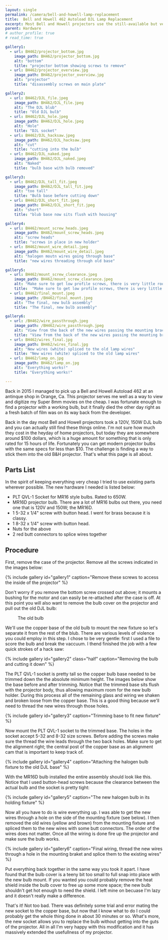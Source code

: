 ```yaml
---
layout: single
permalink: /camera/bell-and-howell-lamp-replacement
title:  Bell and Howell 462 Autoload DJL Lamp Replacement
excerpt: Most Bell and Howell projectors use the still-available but very expensive DJL bulbs. Here I show you how I modified my projector to use cheap halogen lamps.
parent: Hardware
# author_profile: true
# read_time: true

gallery1:
  - url: BH462/projector_bottom.jpg
    image_path: BH462/projector_bottom.jpg      
    alt: "bottom"
    title: "projector bottom showing screws to remove"
  - url: BH462/projector_overview.jpg
    image_path: BH462/projector_overview.jpg
    alt: "projector"
    title: "disassembly screws on main plate"

gallery2:
  - url: BH462/DJL_file.jpeg
    image_path: BH462/DJL_file.jpeg
    alt: "The DJL blub"
    title: "Old DJL bulb"
  - url: BH462/DJL_hole.jpeg
    image_path: BH462/DJL_hole.jpeg
    alt: "Hole"
    title: "DJL socket"
  - url: BH462/DJL_hacksaw.jpeg
    image_path: BH462/DJL_hacksaw.jpeg
    alt: "cut"
    title: "cutting into the bulb"
  - url: BH462/DJL_naked.jpeg
    image_path: BH462/DJL_naked.jpeg
    alt: "Naked"
    title: "bulb base with bulb removed"

gallery3:
  - url: BH462/DJL_tall_fit.jpeg
    image_path: BH462/DJL_tall_fit.jpeg
    alt: "too tall"
    title: "Bulb base before cutting down"
  - url: BH462/DJL_short_fit.jpeg
    image_path: BH462/DJL_short_fit.jpeg
    alt: "short"
    title: "blub base now sits flush with housing"

gallery4:
  - url: BH462/mount_screw_heads.jpeg
    image_path: BH462/mount_screw_heads.jpeg
    alt: "screw heads"
    title: "screws in place in new holder"
  - url: BH462/mount_wire_detail.jpeg
    image_path: BH462/mount_wire_detail.jpeg
    alt: "halogen moutn wires going through base"
    title: "new wires threading through old base"

gallery5:
  - url: BH462/mount_screw_clearance.jpeg
    image_path: BH462/mount_screw_clearance.jpeg
    alt: "Make sure to get low profile screws, there is very little room here"
    title:  "Make sure to get low profile screws, there is very little room here"
  - url: BH462/final_mount.jpeg
    image_path: /BH462/final_mount.jpeg
    alt: "The final, new bulb assembly"
    title: "The final, new bulb assembly"

gallery6:
  - url: /BH462/wire_passthrough.jpeg
    image_path: /BH462/wire_passthrough.jpeg
    alt: "View from the back of the new wires passing the mounting bracket"
    title: "View from the back of the new wires passing the mounting bracket"
  - url: BH462/wires_final.jpg
    image_path: BH462/wires_final.jpg
    alt: "New wires (white) spliced to the old lamp wires"
    title: "New wires (white) spliced to the old lamp wires"
  - url: BH462/lamp_on.jpg
    image_path: BH462/lamp_on.jpg
    alt: "Everything works!"
    title: "Everything works!"

---
```


Back in 2015 I managed to pick up a Bell and Howell Autoload 462 at an
antinque shop in Orange, Ca. This projector serves me well as a way to
view and digitize my Super 8mm movies on the cheap. I was fortunate
enough to find a projector with a working bulb, but it finally died
the other day right as a fresh batch of film was on its way back from
the developer.

Back in the day most Bell and Howell projectors took a 120V, 150W DJL
bulb and you can actually still find these things online. I'm not sure
how much they cost in the heyday of home projectors, but today they
are somewhere around $100 dollars, which is a huge amount for
something that is only rated for 15 hours of life. Fortunately you can
get modern projector bulbs with the same specs for less than $10. The
challenge is finding a way to stick them into the old B&H
projector. That's what this page is all about.

## Parts List

In the spirit of keeping everything very cheap I tried to use existing
parts wherever possible. The new hardware I needed is listed below:

* PLT QVL-1 Socket for MR16 style bulbs. Rated to 650W.
* MR16D projector bulb. There are a lot of MR16 bulbs out there, you need one that is 120V and 150W; the MR16D.
* 1 5-32 x 1/4" screw with button head. I went for brass because it is classy.
* 1 8-32 x 1/4" screw with button head.
* Nuts for the above
* 2 red butt connectors to splice wires together

## Procedure

First, remove the case of the projector. Remove all the screws indicated in the images below:
 
{% include gallery id="gallery1" caption="Remove these screws to access the inside of the projector" %}

Don't worry if you remove the bottom screw crossed out above; it
mounts a bushing for the motor and can easily be re-attached after the
case is off. At this point you will also want to remove the bulb cover
on the projector and pull out the old DJL bulb:

<figure class="align-center">
  <img src="{{ site.url }}{{ site.baseurl }}/images/BH462/DJL_overview.jpeg" alt="">
<figcaption>The old bulb</figcaption>
</figure> 

We'll use the copper base of the old bulb to mount the new fixture so
let's separate it from the rest of the blub. There are various levels
of violence you could employ in this step. I chose to be very gentle:
first I used a file to score the bulb and break the vaccuum. I thend
finished the job with a few quick strokes of a hack saw:

{% include gallery id="gallery2" class="half" caption="Removing the bulb and cutting it down" %}


The PLT QVL-1 socket is pretty tall so the copper bulb base needed to
be trimmed down the the absolute minimum height. The images below show
the base before and after trimming. Notice that the trimmed base sits
flush with the projector body, thus allowing maximum room for the new
bulb holder. During this process all of the remaining glass and wiring
we shaken and broken loose from the copper base. This is a good thing
because we'll need to thread the new wires through those holes.
 
{% include gallery id="gallery3" caption="Trimming base to fit new fixture" %}

Now mount the PLT QVL-1 socket to the trimmed base. The holes in the
socket accept 5-32 and 8-32 size screws. Before adding the screws make
sure the thread the wire leads through the two back holes. Make sure
to get the alignment right; the central post of the copper base as an
alignment cam that is important to keep track of.

{% include gallery id="gallery4" caption="Attaching the halogen bulb fixture to the old DJL base" %}

With the MR16D bulb installed the entire assembly should look like
this. Notice that I used button-head screws because the clearance
between the actual bulb and the socket is pretty tight:

{% include gallery id="gallery5" caption="The new halogen bulb in its holding fixture" %}

Now all you have to do is wire everything up. I was able to get the
new wires through a hole on the side of the mounting fixture (see
below). I then removed the old wires (yellow and brown) from the
mounting fixture and spliced them to the new wires with some butt
connectors. The order of the wires does not matter. Once all the
wiring is done fire up the projector and make sure the bulb works.

{% include gallery id="gallery6" caption="Final wiring, thread the new wires through a hole in the mounting braket and splice them to the existing wires" %}

Put everything back together in the same way you took it apart. I have
found that the bulb cover is a teeny bit too small to full snap into
place with the new bulb mount. If you wanted you could probably remove
the heat shield inside the bulb cover to free up some more space; the
new bulb shouldn't get hot enough to need the shield. I left mine on
becuase I'm lazy and it doesn't really make a difference.

That's it! Not too bad. There was definitely some trial and error mating the new socket to the copper base, but now that I know what to do I could probably get the whole thing done in about 30 minutes or so. What's more, the new socket allows you to replace the bulb without getting into the guts of the projector. All in all I'm very happy with this modification and it has massively extended the usefullness of my projector.